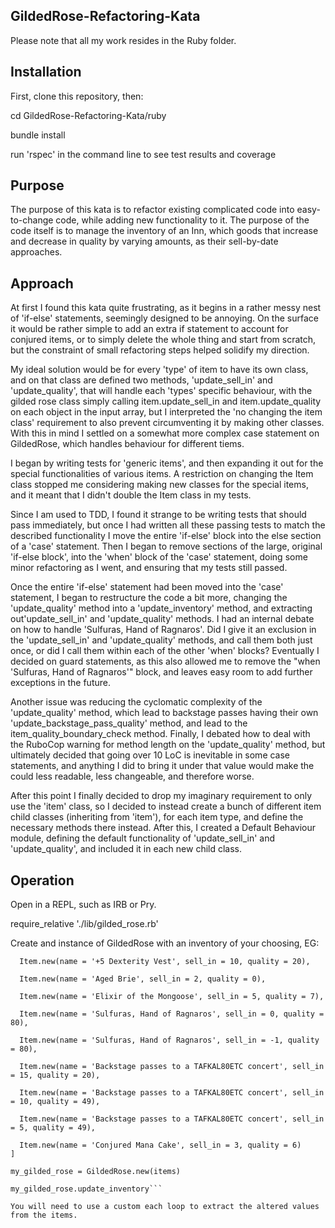 ## GildedRose-Refactoring-Kata

Please note that all my work resides in the Ruby folder.

## Installation

First, clone this repository, then:

cd GildedRose-Refactoring-Kata/ruby

bundle install

run 'rspec' in the command line to see test results and coverage

## Purpose

The purpose of this kata is to refactor existing complicated code into easy-to-change code, while adding new functionality to it. The purpose of the code itself is to manage the inventory of an Inn, which goods that increase and decrease in quality by varying amounts, as their sell-by-date approaches.

## Approach

At first I found this kata quite frustrating, as it begins in a rather messy nest of 'if-else' statements, seemingly designed to be annoying. On the surface it would be rather simple to add an extra if statement to account for conjured items, or to simply delete the whole thing and start from scratch, but the constraint of small refactoring steps helped solidify my direction.

My ideal solution would be for every 'type' of item to have its own class, and on that class are defined two methods, 'update_sell_in' and 'update_quality', that will handle each 'types' specific behaviour, with the gilded rose class simply calling item.update_sell_in and item.update_quality on each object in the input array, but I interpreted the 'no changing the item class' requirement to also prevent circumventing it by making other classes. With this in mind I settled on a somewhat more complex case statement on GildedRose, which handles behaviour for different tiems.

I began by writing tests for 'generic items', and then expanding it out for the special functionalities of various items. A restriction on changing the Item class stopped me considering making new classes for the special items, and it meant that I didn't double the Item class in my tests. 

Since I am used to TDD, I found it strange to be writing tests that should pass immediately, but once I had written all these passing tests to match the described functionality I move the entire 'if-else' block into the else section of a 'case' statement. Then I began to remove sections of the large, original 'if-else block', into the 'when' block of the 'case' statement, doing some minor refactoring as I went, and ensuring that my tests still passed. 

Once the entire 'if-else' statement had been moved into the 'case' statement, I began to restructure the code a bit more, changing the 'update_quality' method into a 'update_inventory' method, and extracting out'update_sell_in' and 'update_quality' methods. I had an internal debate on how to handle 'Sulfuras, Hand of Ragnaros'. Did I give it an exclusion in the 'update_sell_in' and 'update_quality' methods, and call them both just once, or did I call them within each of the other 'when' blocks? Eventually I decided on guard statements, as this also allowed me to remove the "when 'Sulfuras, Hand of Ragnaros'" block, and leaves easy room to add further exceptions in the future. 

Another issue was reducing the cyclomatic complexity of the 'update_quality' method, which lead to backstage passes having their own 'update_backstage_pass_quality' method, and lead to the item_quality_boundary_check method. 
Finally, I debated how to deal with the RuboCop warning for method length on the 'update_quality' method, but ultimately decided that going over 10 LoC is inevitable in some case statements, and anything I did to bring it under that value would make the could less readable, less changeable, and therefore worse.

After this point I finally decided to drop my imaginary requirement to only use the 'item' class, so I decided to instead create a bunch of different item child classes (inheriting from 'item'), for each item type, and define the necessary methods there instead. After this, I created a Default Behaviour module, defining the default functionality of 'update_sell_in' and 'update_quality', and included it in each new child class.

## Operation

Open in a REPL, such as IRB or Pry.

require_relative './lib/gilded_rose.rb'

Create and instance of GildedRose with an inventory of your choosing, EG:

```items = [
  Item.new(name = '+5 Dexterity Vest', sell_in = 10, quality = 20),
  
  Item.new(name = 'Aged Brie', sell_in = 2, quality = 0),
  
  Item.new(name = 'Elixir of the Mongoose', sell_in = 5, quality = 7),
  
  Item.new(name = 'Sulfuras, Hand of Ragnaros', sell_in = 0, quality = 80),
  
  Item.new(name = 'Sulfuras, Hand of Ragnaros', sell_in = -1, quality = 80),
  
  Item.new(name = 'Backstage passes to a TAFKAL80ETC concert', sell_in = 15, quality = 20),
  
  Item.new(name = 'Backstage passes to a TAFKAL80ETC concert', sell_in = 10, quality = 49),
  
  Item.new(name = 'Backstage passes to a TAFKAL80ETC concert', sell_in = 5, quality = 49),
  
  Item.new(name = 'Conjured Mana Cake', sell_in = 3, quality = 6)
]

my_gilded_rose = GildedRose.new(items)

my_gilded_rose.update_inventory```

You will need to use a custom each loop to extract the altered values from the items.
